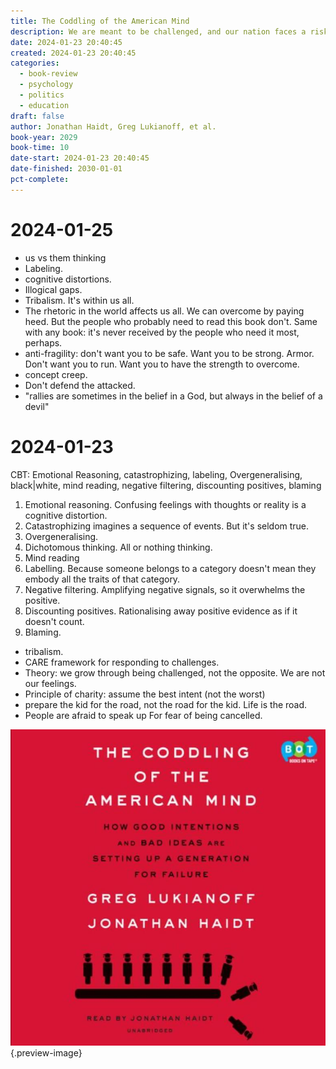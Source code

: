 ```yaml
---
title: The Coddling of the American Mind
description: We are meant to be challenged, and our nation faces a risk of coddling
date: 2024-01-23 20:40:45
created: 2024-01-23 20:40:45
categories:
  - book-review
  - psychology
  - politics
  - education
draft: false
author: Jonathan Haidt, Greg Lukianoff, et al.
book-year: 2029
book-time: 10
date-start: 2024-01-23 20:40:45
date-finished: 2030-01-01
pct-complete:
---
```


# 2024-01-25
- us vs them thinking 
- Labeling. 
- cognitive distortions. 
- Illogical gaps. 
- Tribalism. It's within us all. 
- The rhetoric in the world affects us all. We can overcome by paying heed. But the people who probably need to read this book don't. Same with any book: it's never received by the people who need it most, perhaps. 
- anti-fragility: don't want you to be safe. Want you to be strong. Armor. Don't want you to run. Want you to have the strength to overcome. 
- concept creep. 
- Don't defend the attacked. 
- "rallies are sometimes in the belief in a God, but always in the belief of a devil"

# 2024-01-23

CBT: Emotional Reasoning, catastrophizing, labeling, Overgeneralising, black|white, mind reading, negative filtering, discounting positives, blaming

1. Emotional reasoning. Confusing feelings with thoughts or reality is a cognitive distortion.
3. Catastrophizing imagines a sequence of events. But it's seldom true. 
4. Overgeneralising. 
5. Dichotomous thinking. All or nothing thinking.
6. Mind reading
7. Labelling. Because someone belongs to a category doesn't mean they embody all the traits of that category.
8. Negative filtering. Amplifying negative signals, so it overwhelms the positive.
9. Discounting positives. Rationalising away positive evidence as if it doesn't count.
10. Blaming.

- tribalism. 
- CARE framework for responding to challenges. 
- Theory: we grow through being challenged, not the opposite. We are not our feelings. 
- Principle of charity: assume the best intent (not the worst)
- prepare the kid for the road, not the road for the kid. Life is the road. 
- People are afraid to speak up For fear of being cancelled. 

![The Coddling of the American Mind](../img/book-the-coddling-of-the-american-mind.jpeg){.preview-image}